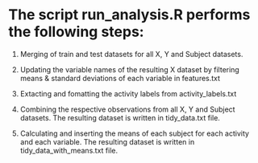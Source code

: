 # The script run_analysis.R performs the following steps:
    
1) Merging of train and test datasets for all X, Y and Subject datasets.

2) Updating the variable names of the resulting X dataset by filtering 
means & standard deviations of each variable in features.txt

3) Extacting and fomatting the activity labels from activity_labels.txt

4) Combining the respective observations from all X, Y and Subject datasets.
The resulting dataset is written in tidy_data.txt file.

5) Calculating and inserting the means of each subject for each activity and 
each variable. The resulting dataset is written in tidy_data_with_means.txt file.